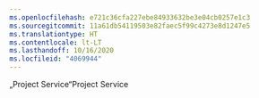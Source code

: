 ```yaml
---
ms.openlocfilehash: e721c36cfa227ebe84933632be3e04cb0257e1c3
ms.sourcegitcommit: 11a61db54119503e82faec5f99c4273e8d1247e5
ms.translationtype: HT
ms.contentlocale: lt-LT
ms.lasthandoff: 10/16/2020
ms.locfileid: "4069944"
---
```

<span data-ttu-id="5f975-101">„Project Service“</span><span class="sxs-lookup"><span data-stu-id="5f975-101">Project Service</span></span>
